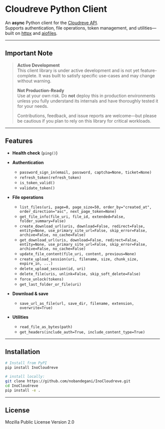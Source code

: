 # Cloudreve Python Client

An **async** Python client for the [Cloudreve API](https://github.com/cloudreve/).  
Supports authentication, file operations, token management, and utilities—built on [httpx](https://www.python-httpx.org/) and [aiofiles](https://github.com/Tinche/aiofiles).

---

## Important Note
> **Active Development**  
> This client library is under active development and is not yet feature-complete. It was built to satisfy specific use-cases and may change without warning.
>
> **Not Production-Ready**  
> Use at your own risk. Do **not** deploy this in production environments unless you fully understand its internals and have thoroughly tested it for your needs.
>
> Contributions, feedback, and issue reports are welcome—but please be cautious if you plan to rely on this library for critical workloads.
---
## Features

- **Health check** (`ping()`)

- **Authentication**
  - `password_sign_in(email, password, captcha=None, ticket=None)`
  - `refresh_token(refresh_token)`
  - `is_token_valid()`
  - `validate_token()`

- **File operations**
  - `list_files(uri, page=0, page_size=50, order_by="created_at", order_direction="asc", next_page_token=None)`
  - `get_file_info(file_uri, file_id, extended=False, folder_summary=False)`
  - `create_download_url(uris, download=False, redirect=False, entity=None, use_primary_site_url=False, skip_error=False, archive=False, no_cache=False)`
  - `get_download_url(uris, download=False, redirect=False, entity=None, use_primary_site_url=False, skip_error=False, archive=False, no_cache=False)`
  - `update_file_content(file_uri, content, previous=None)`
  - `create_upload_session(uri, filename, size, chunk_size, expire_in, ...)`
  - `delete_upload_session(id, uri)`
  - `delete_file(uris, unlink=False, skip_soft_delete=False)`
  - `force_unlock(tokens)`
  - `get_last_folder_or_file(uri)`

- **Download & save**
  - `save_url_as_file(url, save_dir, filename, extension, overwrite=True)`

- **Utilities**
  - `read_file_as_bytes(path)`
  - `get_headers(include_auth=True, include_content_type=True)`


---

## Installation

```bash
# Install from PyPI
pip install InoCloudreve

# install locally:
git clone https://github.com/nobandegani/InoCloudreve.git
cd InoCloudreve
pip install -e .
```
---

## License
Mozilla Public License Version 2.0